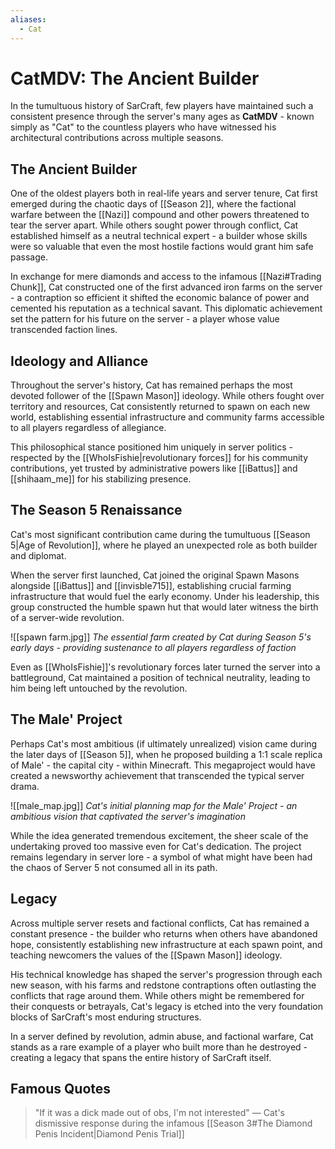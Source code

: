 ```yaml
---
aliases:
  - Cat
---
```

# CatMDV: The Ancient Builder

In the tumultuous history of SarCraft, few players have maintained such a consistent presence through the server's many ages as **CatMDV** - known simply as "Cat" to the countless players who have witnessed his architectural contributions across multiple seasons.

## The Ancient Builder

One of the oldest players both in real-life years and server tenure, Cat first emerged during the chaotic days of [[Season 2]], where the factional warfare between the [[Nazi]] compound and other powers threatened to tear the server apart. While others sought power through conflict, Cat established himself as a neutral technical expert - a builder whose skills were so valuable that even the most hostile factions would grant him safe passage.

In exchange for mere diamonds and access to the infamous [[Nazi#Trading Chunk]], Cat constructed one of the first advanced iron farms on the server - a contraption so efficient it shifted the economic balance of power and cemented his reputation as a technical savant. This diplomatic achievement set the pattern for his future on the server - a player whose value transcended faction lines.

## Ideology and Alliance

Throughout the server's history, Cat has remained perhaps the most devoted follower of the [[Spawn Mason]] ideology. While others fought over territory and resources, Cat consistently returned to spawn on each new world, establishing essential infrastructure and community farms accessible to all players regardless of allegiance.

This philosophical stance positioned him uniquely in server politics - respected by the [[WhoIsFishie|revolutionary forces]] for his community contributions, yet trusted by administrative powers like [[iBattus]] and [[shihaam_me]] for his stabilizing presence.

## The Season 5 Renaissance

Cat's most significant contribution came during the tumultuous [[Season 5|Age of Revolution]], where he played an unexpected role as both builder and diplomat.

When the server first launched, Cat joined the original Spawn Masons alongside [[iBattus]] and [[invisble715]], establishing crucial farming infrastructure that would fuel the early economy. Under his leadership, this group constructed the humble spawn hut that would later witness the birth of a server-wide revolution.

![[spawn farm.jpg]] _The essential farm created by Cat during Season 5's early days - providing sustenance to all players regardless of faction_

Even as [[WhoIsFishie]]'s revolutionary forces later turned the server into a battleground, Cat maintained a position of technical neutrality, leading to him being left untouched by the revolution. 

## The Male' Project

Perhaps Cat's most ambitious (if ultimately unrealized) vision came during the later days of [[Season 5]], when he proposed building a 1:1 scale replica of Male' - the capital city - within Minecraft. This megaproject would have created a newsworthy achievement that transcended the typical server drama.

![[male_map.jpg]] _Cat's initial planning map for the Male' Project - an ambitious vision that captivated the server's imagination_

While the idea generated tremendous excitement, the sheer scale of the undertaking proved too massive even for Cat's dedication. The project remains legendary in server lore - a symbol of what might have been had the chaos of Server 5 not consumed all in its path.

## Legacy

Across multiple server resets and factional conflicts, Cat has remained a constant presence - the builder who returns when others have abandoned hope, consistently establishing new infrastructure at each spawn point, and teaching newcomers the values of the [[Spawn Mason]] ideology.

His technical knowledge has shaped the server's progression through each new season, with his farms and redstone contraptions often outlasting the conflicts that rage around them. While others might be remembered for their conquests or betrayals, Cat's legacy is etched into the very foundation blocks of SarCraft's most enduring structures.

In a server defined by revolution, admin abuse, and factional warfare, Cat stands as a rare example of a player who built more than he destroyed - creating a legacy that spans the entire history of SarCraft itself.

## Famous Quotes

> "If it was a dick made out of obs, I'm not interested" — Cat's dismissive response during the infamous [[Season 3#The Diamond Penis Incident|Diamond Penis Trial]]

